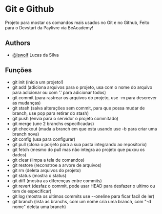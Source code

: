 
# Git e Github     

Projeto para mostar os comandos mais usados no Git e no Github, Feito para o Devstart da Paylivre via BeAcademy!



## Authors

- [@lswolf](https://www.github.com/lswolf) Lucas da Silva   


## Funções

- git init (inicia um projeto!)
- git add (adiciona arquivos para o projeto, usa com o nome do arquivo para adicionar ou com '.' para adicionar todos)
- git commit (para rastrear os arquivos do projeto, use -m para descrever as mudanças)
- git stash (salva alterações sem commit, para que possa mudar de branch, use pop para retirar do stash)
- git push (envia para o servidor o projeto commitado)
- git merge (une 2 branchs especificadas)
- git checkout (muda a branch em que esta usando use -b para criar uma branch nova)
- git config (usa para configurar)
- git pull (clona o porjeto para a sua pasta integrando ao repositorio)
- git fetch (mesmo do pull mas não integra ao projeto que puxou os dados)
- git clear (limpa a tela de comandos)
- git restore (reconstroe a arvore de arquivos)
- git rm (deleta arquivos do projeto)
- git status (mostra o status)
- git diff (mostra as diferenças entre commits)
- git revert (desfaz o commit, pode usar HEAD para desfazer o ultimo ou tem de especificar)
- git log (mostra os ultimos commits use --oneline para ficar facil de ler)
- git branch (lista as branchs, com um nome cria uma branch, com "-d nome" deleta uma branch)



